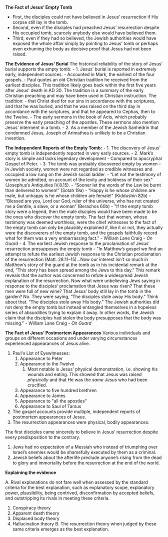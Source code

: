 **The Fact of Jesus’ Empty Tomb**
- First, the disciples could not have believed in Jesus’ resurrection if His corpse still lay in the tomb.
- Second, even if the disciples had preached Jesus’ resurrection despite His occupied tomb, scarcely anybody else would have believed them.
- Third, even if they had so believed, the Jewish authorities would have exposed the whole affair simply by pointing to Jesus’ tomb or perhaps even exhuming the body as decisive proof that Jesus had not been raised.

**The Evidence of Jesus' Burial**
The historical reliability of the story of Jesus’ burial supports the empty tomb:
    - 1. Jesus’ burial is reported in extremely early, independent sources.
        - Accounted in Mark, the earliest of the four gospels. 
        - Paul quotes an old Christian tradition he received from the earliest disciples. This tradition likely goes back within the first five years after Jesus' death in AD 30. The tradition is a summary of the early Christian preaching and may have been used in Christian instruction. The tradition:
            - that Christ died for our sins in accordance with the scriptures, and that he was buried, and that he was raised on the third day in accordance with the scriptures, and that he appeared to Cephas, then to the Twelve.
        - The early sermons in the book of Acts, which probably preserve the early preaching of the apostles. These sermons also mention Jesus’ interment in a tomb.
    - 2. As a member of the Jewish Sanhedrin that condemned Jesus, Joseph of Arimathea is unlikely to be a Christian invention.

**The Independent Reports of the Empty Tomb:**
    - 1. The discovery of Jesus’ empty tomb is independently reported in very early sources.
    - 2. Mark’s story is simple and lacks legendary development
        - Compared to apocryphal Gospel of Peter.
    - 3. The tomb was probably discovered empty by women
        - In Jewish society, women were not regarded as credible witnesses and occupied a low rung on the Jewish social ladder.
            - “Let not the testimony of women be admitted, on account of the levity and boldness of their sex” (Josephus’s Antiquities IV.8.15).
            - “Sooner let the words of the Law be burnt than delivered to women!” (Sotah 19a)
            - “Happy is he whose children are male, but unhappy is he whose children are female!” (Kiddushin 82b)
            - “Blessed are you, Lord our God, ruler of the universe, who has not created me a Gentile, a slave, or a woman” (Berachos 60b)
        - "If the empty tomb story were a legend, then the male disciples would have been made to be the ones who discover the empty tomb. The fact that women, whose testimony was deemed worthless, were the chief witnesses to the fact of the empty tomb can only be plausibly explained if, like it or not, they actually were the discoverers of the empty tomb, and the gospels faithfully record what for them was a very embarrassing fact." - William Lane Craig - *On Guard*
    - 4. The earliest Jewish response to the proclamation of Jesus’ resurrection presupposes the empty tomb
        - "In Matthew’s gospel we find an attempt to refute the earliest Jewish response to the Christian proclamation of the resurrection (Matt. 28:11–15)...Now our interest isn’t so much in Matthew’s story of the guard at the tomb as in his incidental remark at the end, “This story has been spread among the Jews to this day.” This remark reveals that the author was concerned to refute a widespread Jewish explanation of the resurrection. Now what were unbelieving Jews saying in response to the disciples’ proclamation that Jesus was risen? That these men were full of new wine? That Jesus’ body still lay in the tomb in the garden? No. They were saying, “The disciples stole away His body.” Think about that. “The disciples stole away His body.” The Jewish authorities did not deny the empty tomb but instead entangled themselves in a hopeless series of absurdities trying to explain it away. In other words, the Jewish claim that the disciples had stolen the body presupposes that the body was missing."  - William Lane Craig - *On Guard*

**The Fact of Jesus’ Postmortem Appearances**
Various individuals and groups on different occasions and under varying circumstances experienced appearances of Jesus alive.
1. Paul's List of Eyewitnesses:
    1. Appearance to Peter
    2. Appearance to the Twelve 
        1. Most notable is Jesus' physical demonstration, i.e. showing his wounds and eating. This showed that Jesus was raised *physically* and that He was the *same Jesus* who had been crucified. 
    3. Appearance to five hundred brethren
    4. Appearance to James
    5. Appearance to "all the apostles"
    6. Appearance to Saul of Tarsus
2. The gospel accounts provide multiple, independent reports of postmortem appearances of Jesus.
3. The resurrection appearances were physical, bodily appearances.

The first disciples came sincerely to believe in Jesus’ resurrection despite every predisposition to the contrary.
1. Jews had no expectation of a Messiah who instead of triumphing over Israel’s enemies would be shamefully executed by them as a criminal.
2. Jewish beliefs about the afterlife preclude anyone’s rising from the dead to glory and immortality before the resurrection at the end of the world.

**Explaining the evidence**

A. Rival explanations do not fare well when assessed by the standard criteria for the best explanation, such as explanatory scope, explanatory power, plausibility, being contrived, disconfirmation by accepted beliefs, and outstripping its rivals in meeting these criteria.
1. Conspiracy theory
2. Apparent death theory
3. Displaced body theory
4. Hallucination theory
B. The resurrection theory when judged by these same criteria emerges as the best explanation.